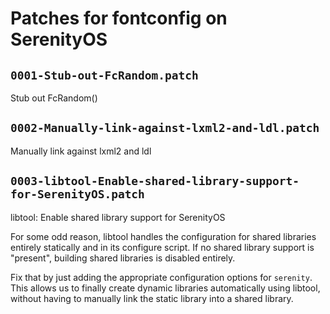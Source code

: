 # Patches for fontconfig on SerenityOS

## `0001-Stub-out-FcRandom.patch`

Stub out FcRandom()


## `0002-Manually-link-against-lxml2-and-ldl.patch`

Manually link against lxml2 and ldl


## `0003-libtool-Enable-shared-library-support-for-SerenityOS.patch`

libtool: Enable shared library support for SerenityOS

For some odd reason, libtool handles the configuration for shared
libraries entirely statically and in its configure script. If no
shared library support is "present", building shared libraries is
disabled entirely.

Fix that by just adding the appropriate configuration options for
`serenity`. This allows us to finally create dynamic libraries
automatically using libtool, without having to manually link the
static library into a shared library.

